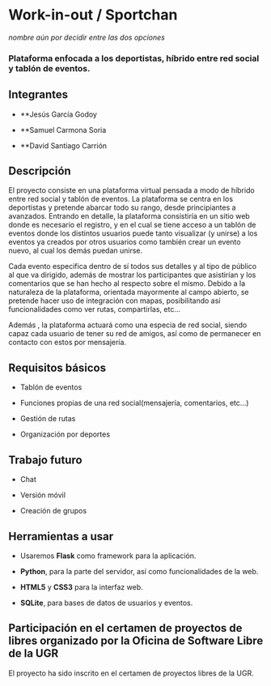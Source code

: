 # Work-in-out / Sportchan

_nombre aún por decidir entre las dos opciones_

### Plataforma enfocada a los deportistas, híbrido entre red social y tablón de eventos.

## Integrantes

* **Jesús García Godoy

* **Samuel Carmona Soria

* **David Santiago Carrión

## Descripción

El proyecto consiste en una plataforma virtual pensada a modo de híbrido entre red social y tablón de eventos. La plataforma se centra en los deportistas y pretende abarcar todo su rango, desde principiantes a avanzados.
Entrando en detalle, la plataforma consistiría en un sitio web donde es necesario el registro, y en el cual se tiene acceso a un tablón de eventos donde los distintos usuarios puede tanto visualizar (y unirse) a los eventos ya creados por otros usuarios como también crear un evento nuevo, al cual los demás puedan unirse.

Cada evento especifica dentro de sí todos sus detalles y al tipo de público al que va dirigido, además de mostrar los participantes que asistirían y los comentarios que se han hecho al respecto sobre el mismo.
Debido a la naturaleza de la plataforma, orientada mayormente al campo abierto, se pretende hacer uso de integración con mapas, posibilitando así funcionalidades como ver rutas, compartirlas, etc...

Además , la plataforma actuará como una especia de red social, siendo capaz cada usuario de tener su red de amigos, así como de permanecer en contacto con estos por mensajería.

## Requisitos básicos

* Tablón de eventos

* Funciones propias de una red social(mensajería, comentarios, etc...)

* Gestión de rutas

* Organización por deportes

## Trabajo futuro

- Chat

- Versión móvil

- Creación de grupos

## Herramientas a usar

* Usaremos **Flask** como framework para la aplicación.

* **Python**, para la parte del servidor, así como funcionalidades de la web.

* **HTML5** y **CSS3** para la interfaz web.

* **SQLite**, para bases de datos de usuarios y eventos.

## Participación en el certamen de proyectos de libres organizado por la Oficina de Software Libre de la UGR

El proyecto ha sido inscrito en el certamen de proyectos libres de la UGR.

